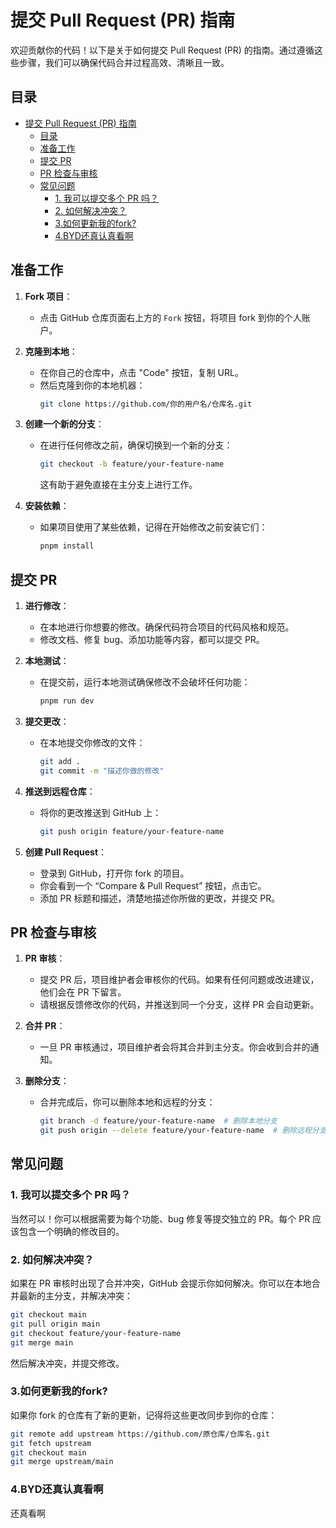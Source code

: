 # 提交 Pull Request (PR) 指南

欢迎贡献你的代码！以下是关于如何提交 Pull Request (PR) 的指南。通过遵循这些步骤，我们可以确保代码合并过程高效、清晰且一致。

## 目录
- [提交 Pull Request (PR) 指南](#提交-pull-request-pr-指南)
  - [目录](#目录)
  - [准备工作](#准备工作)
  - [提交 PR](#提交-pr)
  - [PR 检查与审核](#pr-检查与审核)
  - [常见问题](#常见问题)
    - [1. 我可以提交多个 PR 吗？](#1-我可以提交多个-pr-吗)
    - [2. 如何解决冲突？](#2-如何解决冲突)
    - [3.如何更新我的fork?](#3如何更新我的fork)
    - [4.BYD还真认真看啊](#4byd还真认真看啊)

## 准备工作

1. **Fork 项目**：
   - 点击 GitHub 仓库页面右上方的 `Fork` 按钮，将项目 fork 到你的个人账户。

2. **克隆到本地**：
   - 在你自己的仓库中，点击 "Code" 按钮，复制 URL。
   - 然后克隆到你的本地机器：
     ```bash
     git clone https://github.com/你的用户名/仓库名.git
     ```

3. **创建一个新的分支**：
   - 在进行任何修改之前，确保切换到一个新的分支：
     ```bash
     git checkout -b feature/your-feature-name
     ```
     这有助于避免直接在主分支上进行工作。

4. **安装依赖**：
   - 如果项目使用了某些依赖，记得在开始修改之前安装它们：
     ```bash
     pnpm install
     ```

## 提交 PR

1. **进行修改**：
   - 在本地进行你想要的修改。确保代码符合项目的代码风格和规范。
   - 修改文档、修复 bug、添加功能等内容，都可以提交 PR。

2. **本地测试**：
   - 在提交前，运行本地测试确保修改不会破坏任何功能：
     ```bash
     pnpm run dev
     ```

3. **提交更改**：
   - 在本地提交你修改的文件：
     ```bash
     git add .
     git commit -m "描述你做的修改"
     ```

4. **推送到远程仓库**：
   - 将你的更改推送到 GitHub 上：
     ```bash
     git push origin feature/your-feature-name
     ```

5. **创建 Pull Request**：
   - 登录到 GitHub，打开你 fork 的项目。
   - 你会看到一个 “Compare & Pull Request” 按钮，点击它。
   - 添加 PR 标题和描述，清楚地描述你所做的更改，并提交 PR。

## PR 检查与审核

1. **PR 审核**：
   - 提交 PR 后，项目维护者会审核你的代码。如果有任何问题或改进建议，他们会在 PR 下留言。
   - 请根据反馈修改你的代码，并推送到同一个分支，这样 PR 会自动更新。

2. **合并 PR**：
   - 一旦 PR 审核通过，项目维护者会将其合并到主分支。你会收到合并的通知。

3. **删除分支**：
   - 合并完成后，你可以删除本地和远程的分支：
     ```bash
     git branch -d feature/your-feature-name  # 删除本地分支
     git push origin --delete feature/your-feature-name  # 删除远程分支
     ```

## 常见问题

### 1. 我可以提交多个 PR 吗？

当然可以！你可以根据需要为每个功能、bug 修复等提交独立的 PR。每个 PR 应该包含一个明确的修改目的。

### 2. 如何解决冲突？

如果在 PR 审核时出现了合并冲突，GitHub 会提示你如何解决。你可以在本地合并最新的主分支，并解决冲突：
```bash
git checkout main
git pull origin main
git checkout feature/your-feature-name
git merge main
```
然后解决冲突，并提交修改。

### 3.如何更新我的fork?
如果你 fork 的仓库有了新的更新，记得将这些更改同步到你的仓库：
```bash
git remote add upstream https://github.com/原仓库/仓库名.git
git fetch upstream
git checkout main
git merge upstream/main
```

### 4.BYD还真认真看啊
还真看啊